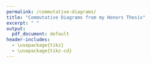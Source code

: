 ```yaml
---
permalink: /commutative-diagrams/
title: "Commutative Diagrams from my Honors Thesis"
excerpt: " "
output:
  pdf_document: default
header-includes:
  - \usepackage{tikz}
  - \usepackage{tikz-cd}
---
```

